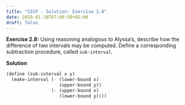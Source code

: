 ```yaml
---
title: "SICP - Solution: Exercise 2.8"
date: 2019-01-10T07:09:58+02:00
draft: false
---
```


**Exercise 2.8:** Using reasoning analogous to Alyssa’s, describe how the difference of two intervals may be computed. Define a corresponding subtraction procedure, called `sub-interval`.

**Solution**

```scheme
(define (sub-interval x y)
  (make-interval (- (lower-bound x)
                    (upper-bound y))
                 (- (upper-bound x)
                    (lower-bound y))))
```
